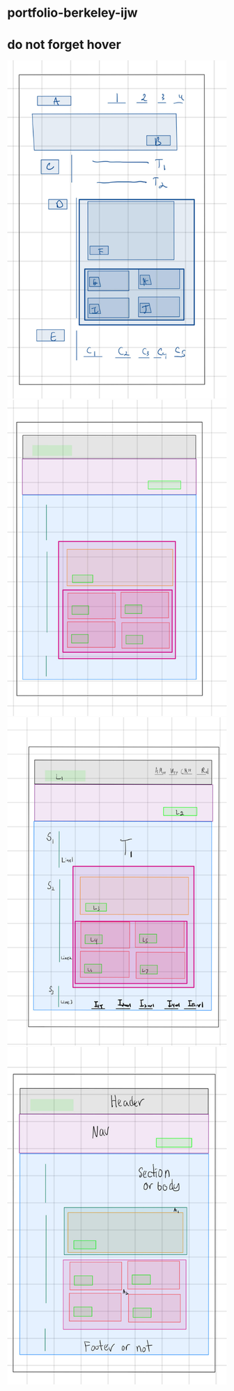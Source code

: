# portfolio-berkeley-ijw



# do not forget hover

![url](v1.jpg)
![url](v2.jpg)
![url](v3.jpg)
![url](v4.jpg)
